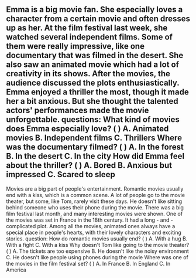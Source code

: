 Emma is a big movie fan. She especially loves a character from a certain movie and often dresses up as her. At the film festival last week, she watched several independent films. Some of them were really impressive, like one documentary that was filmed in the desert. She also saw an animated movie which had a lot of creativity in its shows. After the movies, the audience discussed the plots enthusiastically. Emma enjoyed a thriller the most, though it made her a bit anxious. But she thought the talented actors' performances made the movie unforgettable.
questions: 
What kind of movies does Emma especially love? ( )
A. Animated movies B. Independent films C. Thrillers
Where was the documentary filmed? ( )
A. In the forest B. In the desert C. In the city
How did Emma feel about the thriller? ( )
A. Bored B. Anxious but impressed C. Scared to sleep
-----------------------------------------------------------------


Movies are a big part of people's entertainment. Romantic movies usually end with a kiss, which is a common scene. A lot of people go to the movie theater, but some, like Tom, rarely visit these days. He doesn't like sitting behind someone who uses their phone during the movie. There was a big film festival last month, and many interesting movies were shown. One of the movies was set in France in the 18th century. It had a long - and - complicated plot. Among all the movies, animated ones always have a special place in people's hearts, with their lovely characters and exciting stories.
question:
How do romantic movies usually end? ( )
A. With a hug B. With a fight C. With a kiss
Why doesn't Tom like going to the movie theater? ( )
A. The tickets are too expensive B. He doesn't like the noisy environment C. He doesn't like people using phones during the movie
Where was one of the movies in the film festival set? ( )
A. In France B. In England C. In America